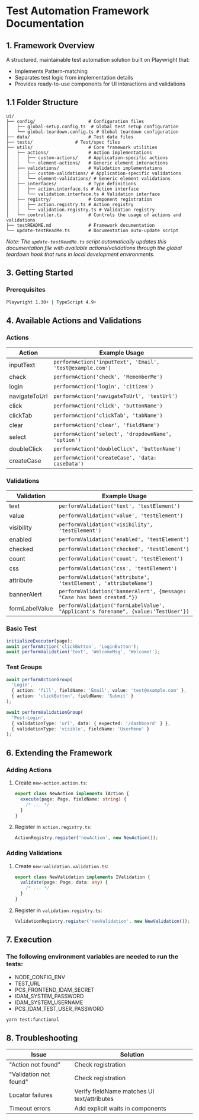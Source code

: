 # Test Automation Framework Documentation

## 1. Framework Overview

A structured, maintainable test automation solution built on Playwright that:

- Implements Pattern-matching
- Separates test logic from implementation details
- Provides ready-to-use components for UI interactions and validations

## 1.1 Folder Structure

```
ui/
├── config/                    # Configuration files
│   ├── global-setup.config.ts  # Global test setup configuration
│   └── global-teardown.config.ts # Global teardown configuration
├── data/                      # Test data files
├── tests/                # Test/spec files
├── utils/                     # Core framework utilities
│   ├── actions/               # Action implementations
│   │   ├── custom-actions/    # Application-specific actions
│   │   └── element-actions/   # Generic element interactions
│   ├── validations/           # Validation implementations
│   │   ├── custom-validations/ # Application-specific validations
│   │   └── element-validations/ # Generic element validations
│   ├── interfaces/            # Type definitions
│   │   ├── action.interface.ts # Action interface
│   │   └── validation.interface.ts # Validation interface
│   ├── registry/              # Component registration
│   │   ├── action.registry.ts # Action registry
│   │   └── validation.registry.ts # Validation registry
│   └── controller.ts          # Controls the usage of actions and validations
├── testREADME.md              # Framework documentation
└── update-testReadMe.ts       # Documentation auto-update script
```

_Note: The `update-testReadMe.ts` script automatically updates this documentation file with available actions/validations through the global teardown hook that runs in local development environments._

## 3. Getting Started

### Prerequisites

```bash
Playwright 1.30+ | TypeScript 4.9+
```

## 4. Available Actions and Validations

### Actions
| Action          | Example Usage |
|------------------|---------------|
| inputText     | `performAction('inputText', 'Email', 'test@example.com')` |
| check         | `performAction('check', 'RememberMe')`                    |
| login         | `performAction('login', 'citizen')`                       |
| navigateToUrl | `performAction('navigateToUrl', 'testUrl')`               |
| click         | `performAction('click', 'buttonName')`                    |
| clickTab      | `performAction('clickTab', 'tabName')`                    |
| clear         | `performAction('clear', 'fieldName')`                     |
| select        | `performAction('select', 'dropdownName', 'option')`       |
| doubleClick   | `performAction('doubleClick', 'buttonName')`              |
| createCase    | `performAction('createCase', 'data: caseData')`           |
### Validations
| Validation          | Example Usage |
|------------------|---------------|
| text               | `performValidation('text', 'testElement')`                                          |
| value              | `performValidation('value', 'testElement')`                                         |
| visibility         | `performValidation('visibility', 'testElement')`                                    |
| enabled            | `performValidation('enabled', 'testElement')`                                       |
| checked            | `performValidation('checked', 'testElement')`                                       |
| count              | `performValidation('count', 'testElement')`                                         |
| css                | `performValidation('css', 'testElement')`                                           |
| attribute          | `performValidation('attribute', 'testElement', 'attributeName')`                    |
| bannerAlert        | `performValidation('bannerAlert', {message: "Case has been created."})`             |
| formLabelValue     | `performValidation('formLabelValue',  "Applicant's forename", {value:'TestUser'})`  |
### Basic Test

```typescript
initializeExecutor(page);
await performAction('clickButton', 'LoginButton');
await performValidation('text', 'WelcomeMsg', 'Welcome!');
```

### Test Groups

```typescript
await performActionGroup(
  'Login',
  { action: 'fill', fieldName: 'Email', value: 'test@example.com' },
  { action: 'clickButton', fieldName: 'Submit' }
);

await performValidationGroup(
  'Post-Login',
  { validationType: 'url', data: { expected: '/dashboard' } },
  { validationType: 'visible', fieldName: 'UserMenu' }
);
```

## 6. Extending the Framework

### Adding Actions

1. Create `new-action.action.ts`:
   ```typescript
   export class NewAction implements IAction {
     execute(page: Page, fieldName: string) {
       /* ... */
     }
   }
   ```
2. Register in `action.registry.ts`:
   ```typescript
   ActionRegistry.register('newAction', new NewAction());
   ```

### Adding Validations

1. Create `new-validation.validation.ts`:
   ```typescript
   export class NewValidation implements IValidation {
     validate(page: Page, data: any) {
       /* ... */
     }
   }
   ```
2. Register in `validation.registry.ts`:
   ```typescript
   ValidationRegistry.register('newValidation', new NewValidation());
   ```

## 7. Execution

### The following environment variables are needed to run the tests:

- NODE_CONFIG_ENV
- TEST_URL
- PCS_FRONTEND_IDAM_SECRET
- IDAM_SYSTEM_PASSWORD
- IDAM_SYSTEM_USERNAME
- PCS_IDAM_TEST_USER_PASSWORD

```bash
yarn test:functional
```

## 8. Troubleshooting

| Issue                  | Solution                                    |
| ---------------------- | ------------------------------------------- |
| "Action not found"     | Check registration                          |
| "Validation not found" | Check registration                          |
| Locator failures       | Verify fieldName matches UI text/attributes |
| Timeout errors         | Add explicit waits in components            |
